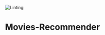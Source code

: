 ![Linting](https://github.com/youhanamikhaiel/Movies-Recommender/actions/workflows/pylint.yml/badge.svg)


# Movies-Recommender